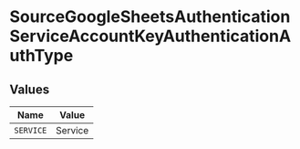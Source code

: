 # SourceGoogleSheetsAuthenticationServiceAccountKeyAuthenticationAuthType


## Values

| Name      | Value     |
| --------- | --------- |
| `SERVICE` | Service   |